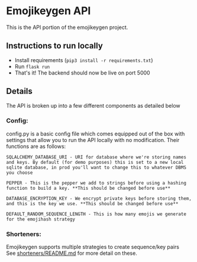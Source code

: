 # Emojikeygen API  

This is the API portion of the emojikeygen project. 

## Instructions to run locally  
  
- Install requirements (`pip3 install -r requirements.txt`)
- Run `flask run`
- That's it! The backend should now be live on port 5000

## Details  
The API is broken up into a few different components as detailed below
### Config: 
config.py is a basic config file which comes equipped out of the box with settings that allow you to run the API locally with no modification. Their functions are as follows:  
```
SQLALCHEMY_DATABASE_URI - URI for database where we're storing names and keys. By default (for demo purposes) this is set to a new local sqlite database, in prod you'll want to change this to whatever DBMS you choose  

PEPPER - This is the pepper we add to strings before using a hashing function to build a key. **This should be changed before use**  

DATABASE_ENCRYPTION_KEY - We encrypt private keys before storing them, and this is the key we use. **This should be changed before use**  

DEFAULT_RANDOM_SEQUENCE_LENGTH - This is how many emojis we generate for the emojihash strategy
```

### Shorteners: 
Emojikeygen supports multiple strategies to create sequence/key pairs  
See [shorteners/README.md](shorteners/README.md) for more detail on these.
